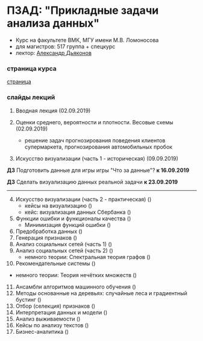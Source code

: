 # ПЗАД: "Прикладные задачи анализа данных"

* Курс на факультете ВМК, МГУ имени М.В. Ломоносова
* для магистров: 517 группа + спецкурс
* лектор: [Александр Дьяконов](https://dyakonov.org/ag/)

### страница курса

[страница](http://www.machinelearning.ru/wiki/index.php?title=%D0%90%D0%BB%D0%B3%D0%BE%D1%80%D0%B8%D1%82%D0%BC%D1%8B%2C_%D0%BC%D0%BE%D0%B4%D0%B5%D0%BB%D0%B8%2C_%D0%B0%D0%BB%D0%B3%D0%B5%D0%B1%D1%80%D1%8B_%28%D0%BA%D1%83%D1%80%D1%81_%D0%BB%D0%B5%D0%BA%D1%86%D0%B8%D0%B9%2C_%D0%AE.%D0%98._%D0%96%D1%83%D1%80%D0%B0%D0%B2%D0%BB%D0%B5%D0%B2%2C_%D0%90.%D0%93._%D0%94%D1%8C%D1%8F%D0%BA%D0%BE%D0%BD%D0%BE%D0%B2%29)

### слайды лекций


1. Вводная лекция (02.09.2019)
2. Оценки среднего, вероятности и плотности. Весовые схемы (02.09.2019)
   + решение задач прогнозирования поведения клиентов супермаркета, прогнозирования автомобильных пробок
   
3. Искусство визуализации (часть 1 - историческая) (09.09.2019)

**ДЗ** Подготовить данные для игры игры "Что за данные"? **к 16.09.2019**

**ДЗ** Сделать визуализацию данных реальной задачи **к 23.09.2019**

---------


4. Искусство визуализации (часть 2 - практическая) ()
   + кейсы на визуализацию ()
   + кейс: визуализация данных Сбербанка ()
5. Функции ошибки и функционалы качества ()
   + Минимизация функций ошибки ()
6. Предобработка данных ()
7. Генерация признаков ()
8. Анализ социальных сетей (часть 1) ()
9. Анализ социальных сетей (часть 2)  ()
   + немного теории: Спектральная теория графов ()
10. Рекомендательные системы ()
   + немного теории: Теория нечётких множеств ()

11. Ансамбли алгоритмов машинного обучения ()
12. Методы основанные на деревьях: случайные леса и градиентный бустинг ()
13. Отбор (селекция) признаков ()
14. Интерпретация данных и модели ()
15. Анализ выживаемости ()
16. Кейсы по анализу текстов ()
17. Бизнес-аналитика ()



